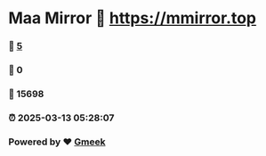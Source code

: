 # Maa Mirror :link: https://mmirror.top 
### :page_facing_up: [5](https://mmirror.top/tag.html) 
### :speech_balloon: 0 
### :hibiscus: 15698 
### :alarm_clock: 2025-03-13 05:28:07 
### Powered by :heart: [Gmeek](https://github.com/Meekdai/Gmeek)

